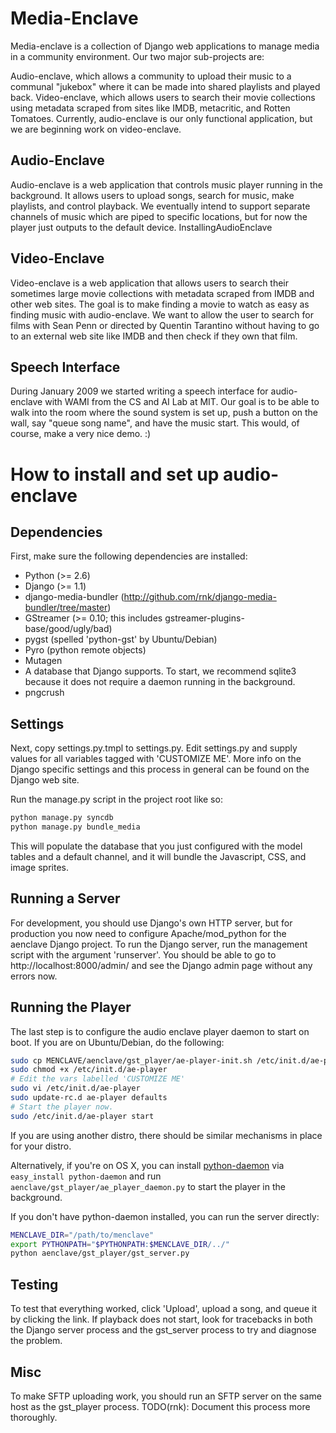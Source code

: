 
# Media-Enclave

Media-enclave is a collection of Django web applications to manage media in a community environment. Our two major sub-projects are:

Audio-enclave, which allows a community to upload their music to a communal "jukebox" where it can be made into shared playlists and played back.
Video-enclave, which allows users to search their movie collections using metadata scraped from sites like IMDB, metacritic, and Rotten Tomatoes.
Currently, audio-enclave is our only functional application, but we are beginning work on video-enclave.

## Audio-Enclave

Audio-enclave is a web application that controls music player running in the background. It allows users to upload songs, search for music, make playlists, and control playback. We eventually intend to support separate channels of music which are piped to specific locations, but for now the player just outputs to the default device. InstallingAudioEnclave

## Video-Enclave

Video-enclave is a web application that allows users to search their sometimes large movie collections with metadata scraped from IMDB and other web sites. The goal is to make finding a movie to watch as easy as finding music with audio-enclave. We want to allow the user to search for films with Sean Penn or directed by Quentin Tarantino without having to go to an external web site like IMDB and then check if they own that film.

## Speech Interface

During January 2009 we started writing a speech interface for audio-enclave with WAMI from the CS and AI Lab at MIT. Our goal is to be able to walk into the room where the sound system is set up, push a button on the wall, say "queue song name", and have the music start. This would, of course, make a very nice demo. :)

# How to install and set up audio-enclave

## Dependencies

First, make sure the following dependencies are installed:
  * Python (>= 2.6)
  * Django (>= 1.1)
  * django-media-bundler (http://github.com/rnk/django-media-bundler/tree/master)
  * GStreamer (>= 0.10; this includes gstreamer-plugins-base/good/ugly/bad)
  * pygst (spelled 'python-gst' by Ubuntu/Debian)
  * Pyro (python remote objects)
  * Mutagen
  * A database that Django supports.  To start, we recommend sqlite3 because it does not require a daemon running in the background.
  * pngcrush

## Settings

Next, copy settings.py.tmpl to settings.py.  Edit settings.py and supply values
for all variables tagged with 'CUSTOMIZE ME'.  More info on the Django specific
settings and this process in general can be found on the Django web site.

Run the manage.py script in the project root like so:

```sh
python manage.py syncdb
python manage.py bundle_media
```

This will populate the database that you just configured with the model tables
and a default channel, and it will bundle the Javascript, CSS, and image
sprites.

## Running a Server

For development, you should use Django's own HTTP server, but for production
you now need to configure Apache/mod_python for the aenclave Django project.
To run the Django server, run the management script with the argument
'runserver'.  You should be able to go to http://localhost:8000/admin/ and see
the Django admin page without any errors now.

## Running the Player

The last step is to configure the audio enclave player daemon to start on boot.
If you are on Ubuntu/Debian, do the following:

```sh
sudo cp MENCLAVE/aenclave/gst_player/ae-player-init.sh /etc/init.d/ae-player
sudo chmod +x /etc/init.d/ae-player
# Edit the vars labelled 'CUSTOMIZE ME'
sudo vi /etc/init.d/ae-player
sudo update-rc.d ae-player defaults
# Start the player now.
sudo /etc/init.d/ae-player start
```

If you are using another distro, there should be similar mechanisms in place for
your distro.

Alternatively, if you're on OS X, you can install [python-daemon](http://pypi.python.org/pypi/python-daemon/) via `easy_install python-daemon` and run `aenclave/gst_player/ae_player_daemon.py` to start the player in the background.

If you don't have python-daemon installed, you can run the server directly:

```sh
MENCLAVE_DIR="/path/to/menclave"
export PYTHONPATH="$PYTHONPATH:$MENCLAVE_DIR/../"
python aenclave/gst_player/gst_server.py
```

## Testing

To test that everything worked, click 'Upload', upload a song, and queue it by
clicking the link.  If playback does not start, look for tracebacks in both the
Django server process and the gst_server process to try and diagnose the
problem.

## Misc

To make SFTP uploading work, you should run an SFTP server on the same host as
the gst_player process.  TODO(rnk): Document this process more thoroughly.

